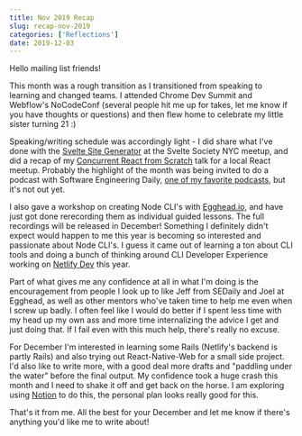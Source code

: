 ```yaml
---
title: Nov 2019 Recap
slug: recap-nov-2019
categories: ['Reflections']
date: 2019-12-03
---
```


Hello mailing list friends!

This month was a rough transition as I transitioned from speaking to learning and changed teams. I attended Chrome Dev Summit and Webflow's NoCodeConf (several people hit me up for takes, let me know if you have thoughts or questions) and then flew home to celebrate my little sister turning 21 :)

Speaking/writing schedule was accordingly light - I did share what I've done with the [Svelte Site Generator](http://npm.im/ssg) at the Svelte Society NYC meetup, and did a recap of my [Concurrent React from Scratch](https://www.swyx.io/speaking/react-from-scratch) talk for a local React meetup. Probably the highlight of the month was being invited to do a podcast with Software Engineering Daily, [one of my favorite podcasts](https://www.swyx.io/writing/faves-se-daily), but it's not out yet.

I also gave a workshop on creating Node CLI's with [Egghead.io](https://egghead.io/s/26zf5), and have just got done rerecording them as individual guided lessons. The full recordings will be released in December! Something I definitely didn't expect would happen to me this year is becoming so interested and passionate about Node CLI's. I guess it came out of learning a ton about CLI tools and doing a bunch of thinking around CLI Developer Experience working on [Netlify Dev](https://news.ycombinator.com/item?id=19615546) this year.

Part of what gives me any confidence at all in what I'm doing is the encouragement from people I look up to like Jeff from SEDaily and Joel at Egghead, as well as other mentors who've taken time to help me even when I screw up badly. I often feel like I would do better if I spent less time with my head up my own ass and more time internalizing the advice I get and just doing that. If I fail even with this much help, there's really no excuse.

For December I'm interested in learning some Rails (Netlify's backend is partly Rails) and also trying out React-Native-Web for a small side project. I'd also like to write more, with a good deal more drafts and "paddling under the water" before the final output. My confidence took a huge crash this month and I need to shake it off and get back on the horse. I am exploring using [Notion](https://www.notion.so/?r=8f6ced99cc964a9eb3ae619763866293) to do this, the personal plan looks really good for this.

That's it from me. All the best for your December and let me know if there's anything you'd like me to write about!
